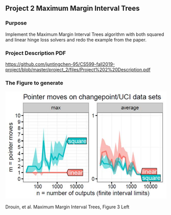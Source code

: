## Project 2 Maximum Margin Interval Trees

### Purpose

Implement the Maximum Margin Interval Trees algorithm with both squared and linear hinge loss solvers and redo the example from the paper.

### Project Description PDF

https://github.com/juntingchen-95/CS599-fall2019-project/blob/master/project_2/files/Project%202%20Description.pdf

### The Figure to generate

![avatar](https://raw.githubusercontent.com/juntingchen-95/CS599-fall2019-project/master/project_2/files/figure.jpg)

Drouin, et al. Maximum Margin Interval Trees, Figure 3 Left
